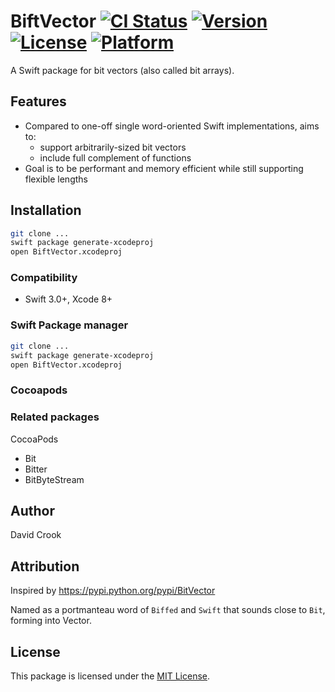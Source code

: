 
# BiftVector [![CI Status](http://img.shields.io/travis/idcrook/BiftVector.svg?style=flat)](https://travis-ci.org/idcrook/BiftVector) [![Version](https://img.shields.io/cocoapods/v/BiftVector.svg?style=flat)](http://cocoapods.org/pods/BiftVector) [![License](https://img.shields.io/cocoapods/l/BiftVector.svg?style=flat)](http://cocoapods.org/pods/BiftVector) [![Platform](https://img.shields.io/cocoapods/p/BiftVector.svg?style=flat)](http://cocoapods.org/pods/BiftVector)

A Swift package for bit vectors (also called bit arrays).

## Features
 - Compared to one-off single word-oriented Swift implementations, aims to:
   - support arbitrarily-sized bit vectors
   - include full complement of functions
 - Goal is to be performant and memory efficient while still supporting flexible lengths  
 
 
## Installation

```bash
git clone ...
swift package generate-xcodeproj
open BiftVector.xcodeproj
```

### Compatibility

 - Swift 3.0+, Xcode 8+

### Swift Package manager


```bash
git clone ...
swift package generate-xcodeproj
open BiftVector.xcodeproj
```

### Cocoapods


### Related packages

CocoaPods
 - Bit
 - Bitter
 - BitByteStream 

## Author

David Crook

## Attribution

Inspired by https://pypi.python.org/pypi/BitVector

Named as a portmanteau word of `Biffed` and `Swift` that sounds close to `Bit`, forming into Vector.

## License

This package is licensed under the [MIT License](LICENSE.txt).


